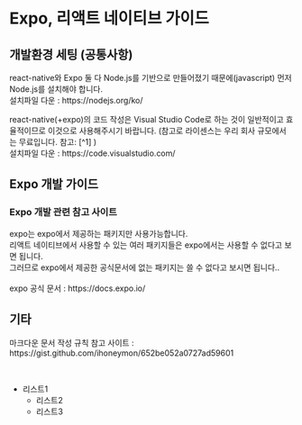 # Expo, 리액트 네이티브 가이드


## 개발환경 세팅 (공통사항)

<p>
react-native와 Expo 둘 다 Node.js를 기반으로 만들어졌기 때문에(javascript) 먼저 Node.js를 설치해야 합니다.<br>
설치파일 다운 : https://nodejs.org/ko/
</p>

<p>
react-native(+expo)의 코드 작성은 Visual Studio Code로 하는 것이 일반적이고 효율적이므로 이것으로 사용해주시기 바랍니다. (참고로 라이센스는 우리 회사 규모에서는 무료입니다. 참고: [^1]  )<br>
설치파일 다운 : https://code.visualstudio.com/
</p>



## Expo 개발 가이드
### Expo 개발 관련 참고 사이트
<p>
expo는 expo에서 제공하는 패키지만 사용가능합니다.<br>
리액트 네이티브에서 사용할 수 있는 여러 패키지들은 expo에서는 사용할 수 없다고 보면 됩니다.<br>
그러므로 expo에서 제공한 공식문서에 없는 패키지는 쓸 수 없다고 보시면 됩니다..<br>
<br>
expo 공식 문서 : https://docs.expo.io/
</p>

 



## 기타
<p>
  마크다운 문서 작성 규칙 참고 사이트 : https://gist.github.com/ihoneymon/652be052a0727ad59601
</p>
<br>

- 리스트1
  - 리스트2
   - 리스트3




